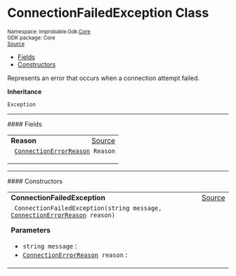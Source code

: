 
# ConnectionFailedException Class
<sup>
Namespace: Improbable.Gdk.<a href="{{urlRoot}}/api/core-index">Core</a><br/>
GDK package: Core<br/>
<a href="https://www.github.com/spatialos/gdk-for-unity/blob/b136dc2b/workers/unity/Packages/com.improbable.gdk.core/Exceptions/ConnectionFailedException.cs/#L20">Source</a>
<style>
a code {
                    padding: 0em 0.25em!important;
}
code {
                    background-color: #ffffff!important;
}
</style>
</sup>
<nav id="pageToc" class="page-toc"><ul><li><a href="#fields">Fields</a>
<li><a href="#constructors">Constructors</a>
</ul></nav>

</p>



<p>Represents an error that occurs when a connection attempt failed. </p>



</p>

<b>Inheritance</b>

<code>Exception</code>






</p>
<hr style="width:100%; border-top-color:#d8d8d8" />
#### Fields


</p>




<table width="100%">
    <tr>
        <td style="border-right:none"><b>Reason</b></td>
        <td style="border-left:none; text-align:right"><a href="https://www.github.com/spatialos/gdk-for-unity/blob/b136dc2b/workers/unity/Packages/com.improbable.gdk.core/Exceptions/ConnectionFailedException.cs/#L22">Source</a></td>
    </tr>
    <tr>
        <td colspan="2">
<code> <a href="{{urlRoot}}/api/core/connection-error-reason">ConnectionErrorReason</a> Reason</code></p>


</td>
    </tr>
</table>







</p>
<hr style="width:100%; border-top-color:#d8d8d8" />
#### Constructors


</p>




<table width="100%">
    <tr>
        <td style="border-right:none"><b>ConnectionFailedException</b></td>
        <td style="border-left:none; text-align:right"><a href="https://www.github.com/spatialos/gdk-for-unity/blob/b136dc2b/workers/unity/Packages/com.improbable.gdk.core/Exceptions/ConnectionFailedException.cs/#L24">Source</a></td>
    </tr>
    <tr>
        <td colspan="2">
<code> ConnectionFailedException(string message, <a href="{{urlRoot}}/api/core/connection-error-reason">ConnectionErrorReason</a> reason)</code></p>



</p>

<b>Parameters</b>

<ul>
<li><code>string message</code> : </li>
<li><code><a href="{{urlRoot}}/api/core/connection-error-reason">ConnectionErrorReason</a> reason</code> : </li>
</ul>





</td>
    </tr>
</table>






